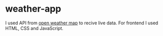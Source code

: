 # weather-app
I used API from <a href="https://openweathermap.org/api">open weather map</a> to recive live data.
For frontend I used HTML, CSS and JavaScript.
